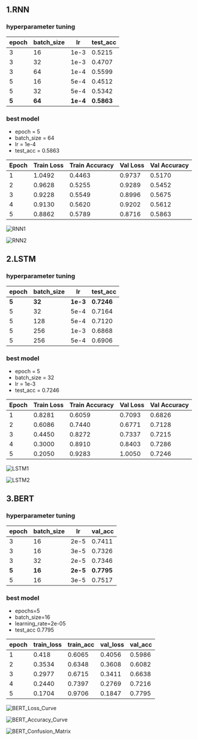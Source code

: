 
## 1.RNN

### hyperparameter tuning

| epoch | batch_size | lr       | test_acc   |
| ----- | ---------- | -------- | ---------- |
| 3     | 16         | 1e-3     | 0.5215     |
| 3     | 32         | 1e-3     | 0.4707     |
| 3     | 64         | 1e-4     | 0.5599     |
| 5     | 16         | 5e-4     | 0.4512     |
| 5     | 32         | 5e-4     | 0.5342     |
| **5** | **64**     | **1e-4** | **0.5863** |

### best model

- epoch = 5
- batch_size = 64
- lr = 1e-4
- test_acc = 0.5863

| Epoch | Train Loss | Train Accuracy | Val Loss  | Val Accuracy |
|-------|------------|----------------|-----------|--------------|
| 1     | 1.0492     | 0.4463         | 0.9737    | 0.5170       |
| 2     | 0.9628     | 0.5255         | 0.9289    | 0.5452       |
| 3     | 0.9228     | 0.5549         | 0.8996    | 0.5675       |
| 4     | 0.9130     | 0.5620         | 0.9202    | 0.5612       |
| 5     | 0.8862     | 0.5789         | 0.8716    | 0.5863       |

![RNN1](images/RNN1.png)

![RNN2](images/RNN2.png)

## 2.LSTM

### hyperparameter tuning

| epoch | batch_size | lr       | test_acc   |
| ----- | ---------- | -------- | ---------- |
| **5** | **32**     | **1e-3** | **0.7246** |
| 5     | 32         | 5e-4     | 0.7164     |
| 5     | 128        | 5e-4     | 0.7120     |
| 5     | 256        | 1e-3     | 0.6868     |
| 5     | 256        | 5e-4     | 0.6906     |

### best model

- epoch = 5
- batch_size = 32
- lr = 1e-3
- test_acc = 0.7246

| Epoch | Train Loss | Train Accuracy | Val Loss  | Val Accuracy |
|-------|------------|----------------|-----------|--------------|
| 1     | 0.8281     | 0.6059         | 0.7093    | 0.6826       |
| 2     | 0.6086     | 0.7440         | 0.6771    | 0.7128       |
| 3     | 0.4450     | 0.8272         | 0.7337    | 0.7215       |
| 4     | 0.3000     | 0.8910         | 0.8403    | 0.7286       |
| 5     | 0.2050     | 0.9283         | 1.0050    | 0.7246       |

![LSTM1](images/LSTM1.png)

![LSTM2](images/LSTM2.png)

## 3.BERT

### hyperparameter tuning

| epoch | batch_size | lr       | val_acc    |
| ----- | ---------- | -------- | ---------- |
| 3     | 16         | 2e-5     | 0.7411     |
| 3     | 16         | 3e-5     | 0.7326     |
| 3     | 32         | 2e-5     | 0.7346     |
| **5** | **16**     | **2e-5** | **0.7795** |
| 5     | 16         | 3e-5     | 0.7517     |

### best model

- epochs=5
- batch_size=16
- learning_rate=2e-05
- test_acc 0.7795

| epoch | train_loss | train_acc | val_loss | val_acc |
| ----- | ---------- | --------- | -------- | ------- |
| 1     | 0.418      | 0.6065    | 0.4056   | 0.5986  |
| 2     | 0.3534     | 0.6348    | 0.3608   | 0.6082  |
| 3     | 0.2977     | 0.6715    | 0.3411   | 0.6638  |
| 4     | 0.2440     | 0.7397    | 0.2769   | 0.7216  |
| 5     | 0.1704     | 0.9706    | 0.1847   | 0.7795  |

![BERT_Loss_Curve](images/BERT_Loss_Curve.png)

![BERT_Accuracy_Curve](images/BERT_Accuracy_Curve.png)

![BERT_Confusion_Matrix](images/BERT_Confusion_Matrix.png)
